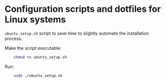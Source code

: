 # Configuration scripts and dotfiles for Linux systems

`ubuntu_setup.sh` script to save time to slightly automate the installation 
process.

Make the script executable:
```bash
	chmod +x ubuntu_setup.sh
```

Run: 
```bash
	sudo ./ubuntu_setup.sh
```
